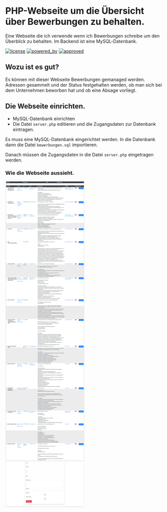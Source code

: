 # PHP-Webseite um die Übersicht über **Bewerbungen** zu behalten.

Eine Webseite die ich verwende wenn ich Bewerbungen schreibe um den Überblick zu behalten.
Im Backend ist eine MySQL-Datenbank.

[![license](https://img.shields.io/github/license/mashape/apistatus.svg?style=plastic)](https://github.com/mmuyakwa/bash-scripts/blob/master/LICENSE) [![powered_by](https://img.shields.io/badge/part%20of-Likando%20Publishing-red.svg?style=plastic)](https://www.likando.de)
[![approved](https://img.shields.io/badge/approved-Schnette%20ist%20doof-green.svg?style=plastic)](https://encrypted.google.com/search?q=Schnette)

## Wozu ist es gut?

Es können mit dieser Webseite Bewerbungen gemanaged werden.
Adressen gesammelt und der Status festgehalten werden, ob man sich bei dem Unternehmen beworben hat und ob eine Absage vorliegt.

## Die Webseite einrichten.

- MySQL-Datenbank einrichten
- Die Datei `server.php` editieren und die Zugangsdaten zur Datenbank eintragen.

Es muss eine MySQL-Datenbank eingerichtet werden.
In die Datenbank dann die Datei `bewerbungen.sql` importieren.

Danach müssen die Zugangsdaten in die Datei `server.php` eingetragen werden.

### Wie die Webseite aussieht.

![Bild der Webseite](Bewerbungen.png "So sieht die Webseite aus.")
